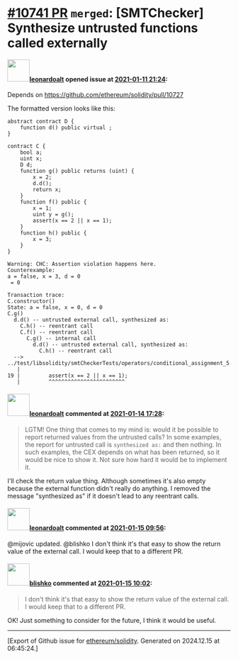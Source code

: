 # [\#10741 PR](https://github.com/ethereum/solidity/pull/10741) `merged`: [SMTChecker] Synthesize untrusted functions called externally

#### <img src="https://avatars.githubusercontent.com/u/504195?u=ce2facd14af9fd474ebff49f0d44891f56f7500f&v=4" width="50">[leonardoalt](https://github.com/leonardoalt) opened issue at [2021-01-11 21:24](https://github.com/ethereum/solidity/pull/10741):

Depends on https://github.com/ethereum/solidity/pull/10727

The formatted version looks like this:
```
abstract contract D {
    function d() public virtual ;
}

contract C {
    bool a;
    uint x;
    D d;
    function g() public returns (uint) {
        x = 2;
        d.d();
        return x;
    }
    function f() public {
        x = 1;
        uint y = g();
        assert(x == 2 || x == 1);
    }
    function h() public {
        x = 3;
    }
}

Warning: CHC: Assertion violation happens here.
Counterexample:
a = false, x = 3, d = 0
 = 0

Transaction trace:
C.constructor()
State: a = false, x = 0, d = 0
C.g()
  d.d() -- untrusted external call, synthesized as:
    C.h() -- reentrant call
    C.f() -- reentrant call
      C.g() -- internal call
        d.d() -- untrusted external call, synthesized as:
          C.h() -- reentrant call
  --> ../test/libsolidity/smtCheckerTests/operators/conditional_assignment_5.sol:19:9:
   |
19 |         assert(x == 2 || x == 1);
   |         ^^^^^^^^^^^^^^^^^^^^^^^^
```

#### <img src="https://avatars.githubusercontent.com/u/504195?u=ce2facd14af9fd474ebff49f0d44891f56f7500f&v=4" width="50">[leonardoalt](https://github.com/leonardoalt) commented at [2021-01-14 17:28](https://github.com/ethereum/solidity/pull/10741#issuecomment-760344803):

> LGTM!
> One thing that comes to my mind is: would it be possible to report returned values from the untrusted calls?
> In some examples, the report for untrusted call is `synthesized as:` and then nothing.
> In such examples, the CEX depends on what has been returned, so it would be nice to show it. Not sure how hard it would be to implement it.

I'll check the return value thing. Although sometimes it's also empty because the external function didn't really do anything. I removed the message "synthesized as" if it doesn't lead to any reentrant calls.

#### <img src="https://avatars.githubusercontent.com/u/504195?u=ce2facd14af9fd474ebff49f0d44891f56f7500f&v=4" width="50">[leonardoalt](https://github.com/leonardoalt) commented at [2021-01-15 09:56](https://github.com/ethereum/solidity/pull/10741#issuecomment-760793505):

@mijovic updated.
@blishko I don't think it's that easy to show the return value of the external call. I would keep that to a different PR.

#### <img src="https://avatars.githubusercontent.com/u/16404346?v=4" width="50">[blishko](https://github.com/blishko) commented at [2021-01-15 10:02](https://github.com/ethereum/solidity/pull/10741#issuecomment-760796816):

> I don't think it's that easy to show the return value of the external call. I would keep that to a different PR.

OK! Just something to consider for the future, I think it would be useful.


-------------------------------------------------------------------------------



[Export of Github issue for [ethereum/solidity](https://github.com/ethereum/solidity). Generated on 2024.12.15 at 06:45:24.]
